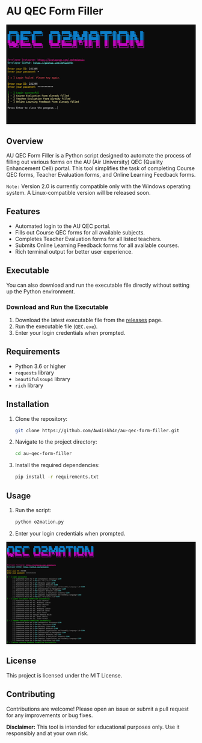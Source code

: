 # AU QEC Form Filler

![Banner](screenshots/interface.png)

## Overview

AU QEC Form Filler is a Python script designed to automate the process of filling out various forms on the AU (Air University) QEC (Quality Enhancement Cell) portal. This tool simplifies the task of completing Course QEC forms, Teacher Evaluation forms, and Online Learning Feedback forms.

`Note:` Version 2.0 is currently compatible only with the Windows operating system. A Linux-compatible version will be released soon.

## Features

- Automated login to the AU QEC portal.
- Fills out Course QEC forms for all available subjects.
- Completes Teacher Evaluation forms for all listed teachers.
- Submits Online Learning Feedback forms for all available courses.
- Rich terminal output for better user experience.

## Executable

You can also download and run the executable file directly without setting up the Python environment. 

### Download and Run the Executable

1. Download the latest executable file from the [releases](https://github.com/Aw4iskh4n/au-qec-form-filler/releases) page.
2. Run the executable file (`QEC.exe`).
3. Enter your login credentials when prompted.

## Requirements

- Python 3.6 or higher
- `requests` library
- `beautifulsoup4` library
- `rich` library

## Installation

1. Clone the repository:
    ```bash
    git clone https://github.com/Aw4iskh4n/au-qec-form-filler.git
    ```
2. Navigate to the project directory:
    ```bash
    cd au-qec-form-filler
    ```
3. Install the required dependencies:
    ```bash
    pip install -r requirements.txt
    ```

## Usage

1. Run the script:
    ```bash
    python o2mation.py
    ```
2. Enter your login credentials when prompted.

![Banner](screenshots/filled.png)

## License

This project is licensed under the MIT License.

## Contributing

Contributions are welcome! Please open an issue or submit a pull request for any improvements or bug fixes.



**Disclaimer:** This tool is intended for educational purposes only. Use it responsibly and at your own risk.

